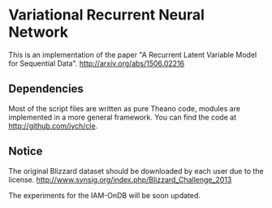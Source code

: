# Variational Recurrent Neural Network
This is an implementation of the paper "A Recurrent Latent Variable Model for Sequential Data".
http://arxiv.org/abs/1506.02216

Dependencies
------------
Most of the script files are written as pure Theano code, modules are implemented in a more general framework.
You can find the code at http://github.com/jych/cle.

Notice
------
The original Blizzard dataset should be downloaded by each user due to the license.
http://www.synsig.org/index.php/Blizzard_Challenge_2013

The experiments for the IAM-OnDB will be soon updated.
